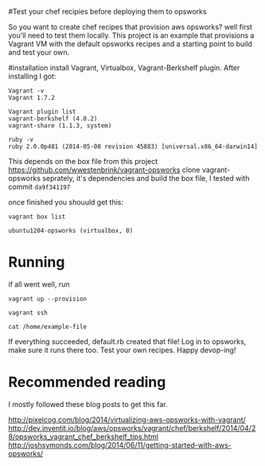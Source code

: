 #Test your chef recipies before deploying them to opsworks

So you want to create chef recipes that provision aws opsworks? well first you'll need to test them locally. This project is an example that provisions a Vagrant VM with the default opsworks recipes and a starting point to build and test your own.

#installation
install Vagrant, Virtualbox, Vagrant-Berkshelf plugin. After installing I got:

    
    Vagrant -v
    Vagrant 1.7.2
    
    Vagrant plugin list
    vagrant-berkshelf (4.0.2)
    vagrant-share (1.1.3, system)
    
    ruby -v
    ruby 2.0.0p481 (2014-05-08 revision 45883) [universal.x86_64-darwin14]

This depends on the box file from this project https://github.com/wwestenbrink/vagrant-opsworks
clone vagrant-opsworks seprately, it's dependencies and build the box file, I tested with commit `da9f341197`

once finished you shouuld get this:

    vagrant box list

    ubuntu1204-opsworks (virtualbox, 0)

# Running
if all went well, run

    vagrant up --provision

    vagrant ssh

    cat /home/example-file

If everything succeeded, default.rb created that file! Log in to opsworks, make sure it runs there too. Test your own recipes. Happy devop-ing!

# Recommended reading 
I mostly followed these blog posts to get this far.

http://pixelcog.com/blog/2014/virtualizing-aws-opsworks-with-vagrant/
http://dev.inventit.io/blog/aws/opsworks/vagrant/chef/berkshelf/2014/04/28/opsworks_vagrant_chef_berkshelf_tips.html
http://joshsymonds.com/blog/2014/06/11/getting-started-with-aws-opsworks/
  